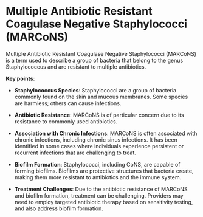 # Multiple Antibiotic Resistant Coagulase Negative Staphylococci (MARCoNS)

Multiple Antibiotic Resistant Coagulase Negative Staphylococci (MARCoNS) is a term used to describe a group of bacteria that belong to the genus Staphylococcus and are resistant to multiple antibiotics.

**Key points**:

* **Staphylococcus Species**: Staphylococci are a group of bacteria commonly found on the skin and mucous membranes. Some species are harmless; others can cause infections.

* **Antibiotic Resistance**: MARCoNS is of particular concern due to its resistance to commonly used antibiotics.
  
* **Association with Chronic Infections**: MARCoNS is often associated with chronic infections, including chronic sinus infections. It has been identified in some cases where individuals experience persistent or recurrent infections that are challenging to treat.

* **Biofilm Formation**: Staphylococci, including CoNS, are capable of forming biofilms. Biofilms are protective structures that bacteria create, making them more resistant to antibiotics and the immune system.

* **Treatment Challenges**: Due to the antibiotic resistance of MARCoNS and biofilm formation, treatment can be challenging. Providers may need to employ targeted antibiotic therapy based on sensitivity testing, and also address biofilm formation.
